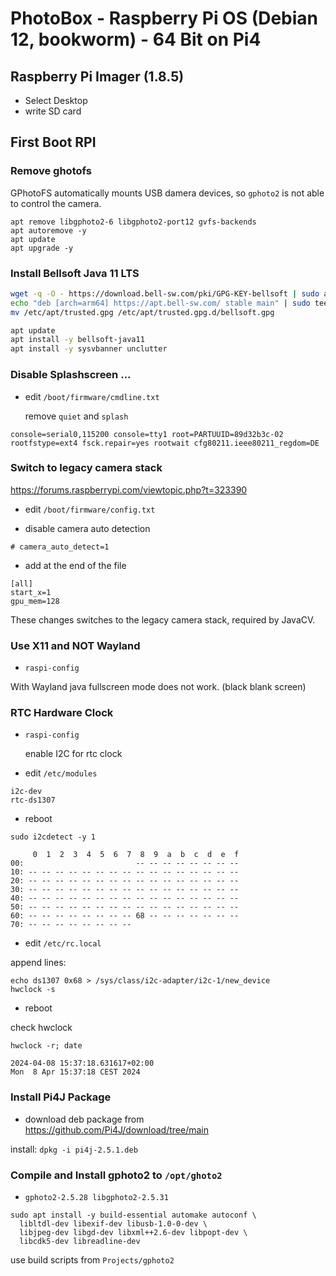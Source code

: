 # PhotoBox - Raspberry Pi OS (Debian 12, bookworm) - 64 Bit on Pi4

## Raspberry Pi Imager (1.8.5)

- Select Desktop
- write SD card

## First Boot RPI

### Remove ghotofs 

GPhotoFS automatically mounts USB damera devices, so `gphoto2` is not able to control the camera.

```
apt remove libgphoto2-6 libgphoto2-port12 gvfs-backends
apt autoremove -y
apt update
apt upgrade -y
```

### Install Bellsoft Java 11 LTS

```bash
wget -q -O - https://download.bell-sw.com/pki/GPG-KEY-bellsoft | sudo apt-key add -
echo "deb [arch=arm64] https://apt.bell-sw.com/ stable main" | sudo tee /etc/apt/sources.list.d/bellsoft.list
mv /etc/apt/trusted.gpg /etc/apt/trusted.gpg.d/bellsoft.gpg 
```

```bash
apt update
apt install -y bellsoft-java11
apt install -y sysvbanner unclutter
```

### Disable Splashscreen ...

- edit `/boot/firmware/cmdline.txt`
    
  remove `quiet` and `splash` 

```text
console=serial0,115200 console=tty1 root=PARTUUID=89d32b3c-02 rootfstype=ext4 fsck.repair=yes rootwait cfg80211.ieee80211_regdom=DE
```

### Switch to legacy camera stack

https://forums.raspberrypi.com/viewtopic.php?t=323390

- edit `/boot/firmware/config.txt`
  
- disable camera auto detection
  
```
# camera_auto_detect=1
```

  - add at the end of the file

```text
[all]
start_x=1
gpu_mem=128
````

These changes switches to the legacy camera stack, required by JavaCV.

### Use X11 and NOT Wayland

- `raspi-config` 

With Wayland java fullscreen mode does not work. (black blank screen)

### RTC Hardware Clock

- `raspi-config` 

  enable I2C for rtc clock

- edit `/etc/modules`

```
i2c-dev
rtc-ds1307
```

- reboot

`sudo i2cdetect -y 1`

```
     0  1  2  3  4  5  6  7  8  9  a  b  c  d  e  f
00:                         -- -- -- -- -- -- -- --
10: -- -- -- -- -- -- -- -- -- -- -- -- -- -- -- --
20: -- -- -- -- -- -- -- -- -- -- -- -- -- -- -- --
30: -- -- -- -- -- -- -- -- -- -- -- -- -- -- -- --
40: -- -- -- -- -- -- -- -- -- -- -- -- -- -- -- --
50: -- -- -- -- -- -- -- -- -- -- -- -- -- -- -- --
60: -- -- -- -- -- -- -- -- 68 -- -- -- -- -- -- --
70: -- -- -- -- -- -- -- --
```

- edit `/etc/rc.local`

append lines:
```
echo ds1307 0x68 > /sys/class/i2c-adapter/i2c-1/new_device
hwclock -s
```

- reboot 

check hwclock 

`hwclock -r; date`

```
2024-04-08 15:37:18.631617+02:00
Mon  8 Apr 15:37:18 CEST 2024
```

### Install Pi4J Package

- download deb package from https://github.com/Pi4J/download/tree/main

install: `dpkg -i pi4j-2.5.1.deb`

### Compile and Install gphoto2 to `/opt/ghoto2`

- `gphoto2-2.5.28 libgphoto2-2.5.31`

```
sudo apt install -y build-essential automake autoconf \
  libltdl-dev libexif-dev libusb-1.0-0-dev \
  libjpeg-dev libgd-dev libxml++2.6-dev libpopt-dev \
  libcdk5-dev libreadline-dev
```

use build scripts from `Projects/gphoto2`
